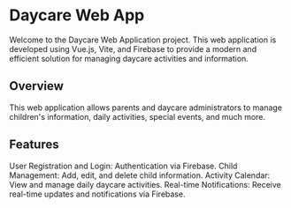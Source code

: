 # Daycare Web App
Welcome to the Daycare Web Application project. This web application is developed using Vue.js, Vite, and Firebase to provide a modern and efficient solution for managing daycare activities and information.

## Overview

This web application allows parents and daycare administrators to manage children's information, daily activities, special events, and much more.

## Features
User Registration and Login: Authentication via Firebase.
Child Management: Add, edit, and delete child information.
Activity Calendar: View and manage daily daycare activities.
Real-time Notifications: Receive real-time updates and notifications via Firebase.
